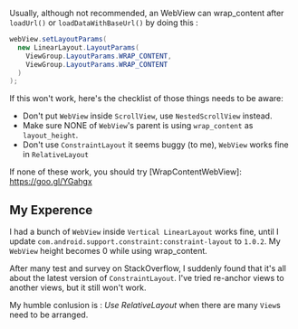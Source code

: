 Usually, although not recommended, an WebView can wrap_content after `loadUrl()` or `loadDataWithBaseUrl()`
by doing this : 
```java
webView.setLayoutParams(
  new LinearLayout.LayoutParams(
    ViewGroup.LayoutParams.WRAP_CONTENT,
    ViewGroup.LayoutParams.WRAP_CONTENT
  )
);
```

If this won't work, here's the checklist of those things needs to be aware:
- Don't put `WebView` inside `ScrollView`, use `NestedScrollView` instead.
- Make sure NONE of `WebView`'s parent is using `wrap_content` as `layout_height`.
- Don't use `ConstraintLayout` it seems buggy (to me), `WebView` works fine in `RelativeLayout`

If none of these work, you should try [WrapContentWebView]: https://goo.gl/YGahgx

## My Experence

I had a bunch of `WebView` inside `Vertical LinearLayout` works fine, until I update 
`com.android.support.constraint:constraint-layout` to `1.0.2`. My `WebView` height becomes 0 while using wrap_content.

After many test and survey on StackOverflow, I suddenly found that it's all about the latest version of `ConstraintLayout`. 
I've tried re-anchor views to another views, but it still won't work.

My humble conlusion is : *Use RelativeLayout* when there are many `View`s need to be arranged.
